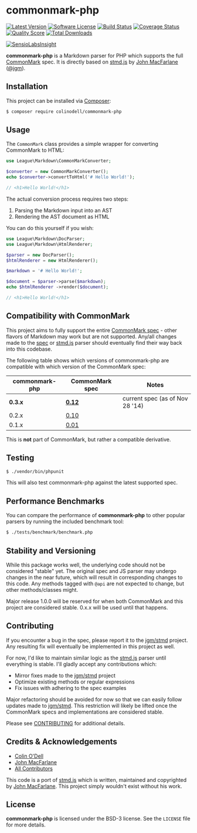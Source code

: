 # commonmark-php

[![Latest Version](https://img.shields.io/packagist/v/colinodell/commonmark-php.svg?style=flat-square)](https://packagist.org/packages/colinodell/commonmark-php)
[![Software License](http://img.shields.io/badge/License-BSD--3-brightgreen.svg?style=flat-square)](LICENSE.md)
[![Build Status](https://img.shields.io/travis/colinodell/commonmark-php/master.svg?style=flat-square)](https://travis-ci.org/colinodell/commonmark-php)
[![Coverage Status](https://img.shields.io/scrutinizer/coverage/g/colinodell/commonmark-php.svg?style=flat-square)](https://scrutinizer-ci.com/g/colinodell/commonmark-php/code-structure)
[![Quality Score](https://img.shields.io/scrutinizer/g/colinodell/commonmark-php.svg?style=flat-square)](https://scrutinizer-ci.com/g/colinodell/commonmark-php)
[![Total Downloads](https://img.shields.io/packagist/dt/colinodell/commonmark-php.svg?style=flat-square)](https://packagist.org/packages/colinodell/commonmark-php)

[![SensioLabsInsight](https://insight.sensiolabs.com/projects/6250954a-f9e8-4e49-bb17-ec24b006e33b/big.png)](https://insight.sensiolabs.com/projects/6250954a-f9e8-4e49-bb17-ec24b006e33b)

**commonmark-php** is a Markdown parser for PHP which supports the full [CommonMark] spec.  It is directly based on [stmd.js] by [John MacFarlane] \([@jgm]\).

## Installation

This project can be installed via [Composer]:

``` bash
$ composer require colinodell/commonmark-php
```

## Usage

The `CommonMark` class provides a simple wrapper for converting CommonMark to HTML:

```php
use League\Markdown\CommonMarkConverter;

$converter = new CommonMarkConverter();
echo $converter->convertToHtml('# Hello World!');

// <h1>Hello World!</h1>
```

The actual conversion process requires two steps:

 1. Parsing the Markdown input into an AST
 2. Rendering the AST document as HTML

You can do this yourself if you wish:

```php
use League\Markdown\DocParser;
use League\Markdown\HtmlRenderer;

$parser = new DocParser();
$htmlRenderer = new HtmlRenderer();

$markdown = '# Hello World!';

$document = $parser->parse($markdown);
echo $htmlRenderer ->render($document);

// <h1>Hello World!</h1>
```

## Compatibility with CommonMark ##

This project aims to fully support the entire [CommonMark spec] - other flavors of Markdown may work but are not supported.  Any/all changes made to the [spec][CommonMark spec] or [stmd.js] parser should eventually find their way back into this codebase.

The following table shows which versions of commonmark-php are compatible with which version of the CommonMark spec:

<table>
    <thead>
        <tr>
            <th>commonmark-php</th>
            <th>CommonMark spec</th>
            <th>Notes</th>
        </tr>
    </thead>
    <tbody>
        <tr>
            <td><strong>0.3.x<strong></td>
            <td><strong><a href="http://spec.commonmark.org/0.12/">0.12</a></strong></td>
            <td>current spec (as of Nov 28 '14)</td>
        </tr>
        <tr>
            <td>0.2.x</td>
            <td><a href="http://spec.commonmark.org/0.10/">0.10</a></td>
            <td></td>
        </tr>
        <tr>
            <td>0.1.x</td>
            <td><a href="https://github.com/jgm/CommonMark/blob/2cf0750a7a507eded4cf3c9a48fd1f924d0ce538/spec.txt">0.01</a></td>
            <td></td>
        </tr>
    </tbody>
</table>

This is **not** part of CommonMark, but rather a compatible derivative.

## Testing

``` bash
$ ./vendor/bin/phpunit
```

This will also test commonmark-php against the latest supported spec.

## Performance Benchmarks

You can compare the performance of **commonmark-php** to other popular parsers by running the included benchmark tool:
 
``` bash
$ ./tests/benchmark/benchmark.php
```

## Stability and Versioning

While this package works well, the underlying code should not be considered "stable" yet.  The original spec and JS parser may undergo changes in the near future, which will result in corresponding changes to this code.  Any methods tagged with `@api` are not expected to change, but other methods/classes might.

Major release 1.0.0 will be reserved for when both CommonMark and this project are considered stable. 0.x.x will be used until that happens.

## Contributing

If you encounter a bug in the spec, please report it to the [jgm/stmd] project.  Any resulting fix will eventually be implemented in this project as well.

For now, I'd like to maintain similar logic as the [stmd.js] parser until everything is stable.  I'll gladly accept any contributions which:

 * Mirror fixes made to the [jgm/stmd] project
 * Optimize existing methods or regular expressions
 * Fix issues with adhering to the spec examples

Major refactoring should be avoided for now so that we can easily follow updates made to [jgm/stmd].  This restriction will likely be lifted once the CommonMark specs and implementations are considered stable.

Please see [CONTRIBUTING](https://github.com/colinodell/commonmark-php/blob/master/CONTRIBUTING.md) for additional details.

## Credits & Acknowledgements

- [Colin O'Dell][@colinodell]
- [John MacFarlane][@jgm]
- [All Contributors]

This code is a port of [stmd.js] which is written, maintained and copyrighted by [John MacFarlane].  This project simply wouldn't exist without his work.

## License ##

**commonmark-php** is licensed under the BSD-3 license.  See the `LICENSE` file for more details.

[CommonMark]: http://commonmark.org/
[CommonMark spec]: http://spec.commonmark.org/
[stmd.js]: https://github.com/jgm/stmd/blob/master/js/stmd.js
[John MacFarlane]: http://johnmacfarlane.net
[All Contributors]: https://github.com/colinodell/commonmark-php/contributors
[@colinodell]: https://github.com/colinodell
[@jgm]: https://github.com/jgm
[jgm/stmd]: https://github.com/jgm/stmd
[Composer]: https://getcomposer.org/
